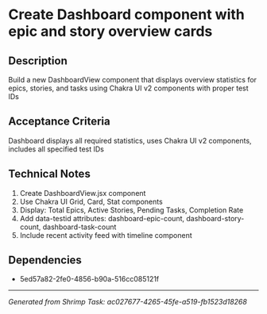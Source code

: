 # Create Dashboard component with epic and story overview cards

## Description
Build a new DashboardView component that displays overview statistics for epics, stories, and tasks using Chakra UI v2 components with proper test IDs

## Acceptance Criteria
Dashboard displays all required statistics, uses Chakra UI v2 components, includes all specified test IDs

## Technical Notes
1. Create DashboardView.jsx component
2. Use Chakra UI Grid, Card, Stat components
3. Display: Total Epics, Active Stories, Pending Tasks, Completion Rate
4. Add data-testid attributes: dashboard-epic-count, dashboard-story-count, dashboard-task-count
5. Include recent activity feed with timeline component

## Dependencies
- 5ed57a82-2fe0-4856-b90a-516cc085121f

---
*Generated from Shrimp Task: ac027677-4265-45fe-a519-fb1523d18268*

